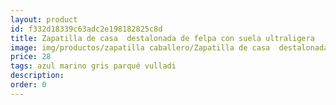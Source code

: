 ```yaml
---
layout: product
id: f332d18339c63adc2e198182825c8d
title: Zapatilla de casa  destalonada de felpa con suela ultraligera 
image: img/productos/zapatilla caballero/Zapatilla de casa  destalonada de felpa con suela ultraligera =28=azul marino gris parqué vulladi.webp
price: 28
tags: azul marino gris parqué vulladi
description: 
order: 0
---
```

